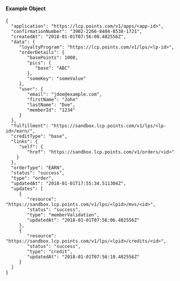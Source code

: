 #### Example Object

    {
      "application": "https://lcp.points.com/v1/apps/<app-id>",
      "confirmationNumber": "3902-2266-8404-8538-1721",
      "createdAt": "2018-01-01T07:56:08.482556Z",
      "data": {
         "loyaltyProgram": "https://lcp.points.com/v1/lps/<lp-id>",
         "orderDetails": {
            "basePoints": 1000,
            "pics": {
               "base": "ABC"
            },
            "someKey": "someValue"
         },
         "user": {
            "email": "jdoe@example.com",
            "firstName": "John"
            "lastName": "Doe",
            "memberId": "1234"
         }
      },
      "fulfillment": "https://sandbox.lcp.points.com/v1/lps/<lp-id>/earn/",
      "creditType": "base",
      "links": {
         "self": {
            "href": "https://sandbox.lcp.points.com/v1/orders/<id>"
        }
      },
      "orderType": "EARN",
      "status": "success",
      "type": "order",
      "updatedAt": "2018-01-01T17:55:34.511304Z",
      "updates": [
         {
            "resource": "https://sandbox.lcp.points.com/v1/lps/<lpid>/mvs/<id>",
            "status": "success",
            "type": "memberValidation",
            "updatedAt": "2018-01-01T07:56:06.482556Z"
         },
         {
            "resource": "https://sandbox.lcp.points.com/v1/lps/<lpid>/credits/<id>",
            "status": "success",
            "type": "credit",
            "updatedAt": "2018-01-01T07:56:10.482556Z"
         }
      ]
    }
